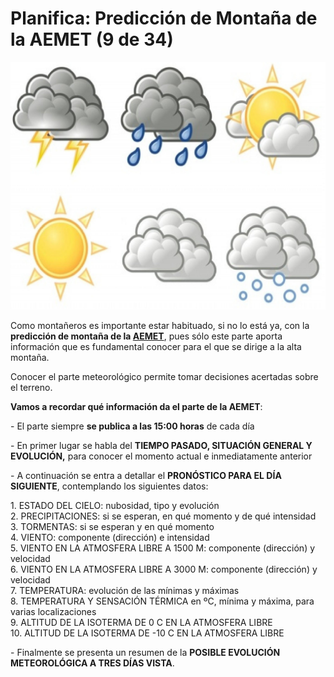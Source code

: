 # Planifica: Predicción de Montaña de la AEMET (9 de 34)

![AEMET](img/recursos-el-tiempo-atmosferico-L-wEKXNg.jpeg)

Como montañeros es importante estar habituado, si no lo está ya, con la **predicción de montaña de la [AEMET](http://www.aemet.es/es/eltiempo/prediccion/montana "AEMET predicción montaña")**, pues sólo este parte aporta información que es fundamental conocer para el que se dirige a la alta montaña.  

Conocer el parte meteorológico permite tomar decisiones acertadas sobre el terreno.

**Vamos a recordar qué información da el parte de la AEMET**:

\- El parte siempre **se publica a las 15:00 horas** de cada día

\- En primer lugar se habla del **TIEMPO PASADO, SITUACIÓN GENERAL Y EVOLUCIÓN,** para conocer el momento actual e inmediatamente anterior

\- A continuación se entra a detallar el **PRONÓSTICO PARA EL DÍA SIGUIENTE**, contemplando los siguientes datos:

1\. ESTADO DEL CIELO: nubosidad, tipo y evolución  
2\. PRECIPITACIONES: si se esperan, en qué momento y de qué intensidad  
3\. TORMENTAS: si se esperan y en qué momento  
4\. VIENTO: componente (dirección) e intensidad  
5\. VIENTO EN LA ATMOSFERA LIBRE A 1500 M: componente (dirección) y velocidad  
6\. VIENTO EN LA ATMOSFERA LIBRE A 3000 M: componente (dirección) y velocidad  
7\. TEMPERATURA: evolución de las mínimas y máximas  
8\. TEMPERATURA Y SENSACIÓN TÉRMICA en ºC, mínima y máxima, para varias localizaciones  
9\. ALTITUD DE LA ISOTERMA DE 0 C EN LA ATMOSFERA LIBRE  
10\. ALTITUD DE LA ISOTERMA DE -10 C EN LA ATMOSFERA LIBRE  
  
\- Finalmente se presenta un resumen de la **POSIBLE EVOLUCIÓN METEOROLÓGICA A TRES DÍAS VISTA**.


